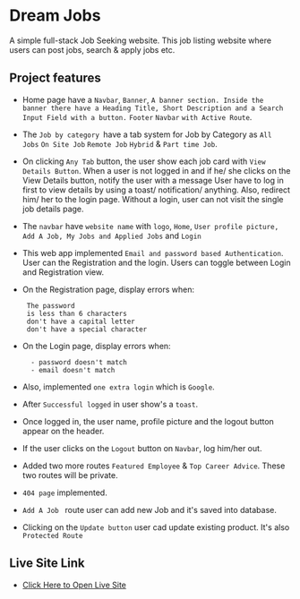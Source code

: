 # Dream Jobs
A simple full-stack Job Seeking website. This job listing website where users can post jobs, search & apply jobs etc.
## Project features
-  Home page have a `Navbar`, `Banner`, `A banner section. Inside the banner there have a Heading Title, Short Description and a Search Input Field with a button.` `Footer` `Navbar` `with Active Route`.

- The `Job by category `have a tab system for Job by Category as  `All Jobs` `On Site Job` `Remote Job` `Hybrid` & `Part time Job`.

- On clicking `Any Tab` button, the user show each job card with `View Details Button`. When a user is not logged in and if he/ she clicks on the View Details button, notify the user with a message User have to log in first to view details by using a toast/ notification/ anything. Also, redirect him/ her to the login page. Without a login, user can not visit the single job details page.

- The `navbar` have `website name` with `logo`, `Home`, `User profile picture, Add A Job, My Jobs and Applied Jobs` and `Login`

 - This web app implemented `Email and password based Authentication`. User can the Registration and the login. Users can toggle between Login and Registration view.

 - On the Registration page, display errors when:

        The password
        is less than 6 characters
        don't have a capital letter
        don't have a special character

- On the Login page, display errors when:

        - password doesn't match
        - email doesn't match


- Also, implemented  `one extra login` which is  `Google`.

- After `Successful logged` in user show's a `toast`.

- Once logged in, the user name, profile picture and the logout button appear on the header.

- If the user clicks on the `Logout` button on `Navbar`, log him/her out.

- Added two more routes `Featured Employee` & `Top Career Advice`. These two routes will be private.

- `404 page` implemented. 
- `Add A Job ` route user can add new Job and it's saved into database.


- Clicking on the `Update button` user cad update existing product. It's also `Protected Route` 

## Live Site Link
- [Click Here to Open Live Site](https://gadget-world-b1b2a.web.app/)